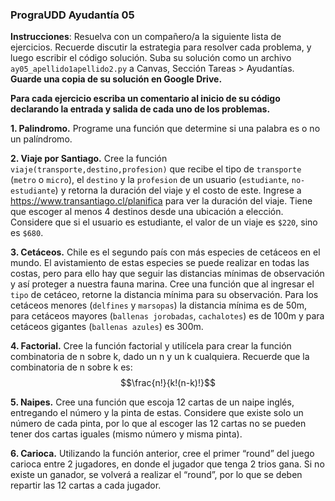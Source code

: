 ### PrograUDD Ayudantía 05

**Instrucciones**: Resuelva con un compañero/a la siguiente lista de ejercicios. Recuerde discutir la estrategia para resolver cada problema, y luego escribir el código solución. Suba su solución como un archivo `ay05_apellido1apellido2.py` a Canvas, Sección Tareas > Ayudantías. **Guarde una copia de su solución en Google Drive.** 

**Para cada ejercicio escriba un comentario al inicio de su código declarando la entrada y salida de cada uno de los problemas.**

**1. Palindromo.** Programe una función que determine si una palabra es o no un palíndromo.

**2. Viaje por Santiago.** Cree la función `viaje(transporte,destino,profesion)` que recibe el tipo de `transporte` (`metro` o `micro`), el `destino` y la `profesion` de un usuario (`estudiante`, `no-estudiante`) y retorna la duración del viaje y el costo de este. Ingrese a <https://www.transantiago.cl/planifica> para ver la duración del viaje. Tiene que escoger al menos 4 destinos desde una ubicación a elección. Considere que si el usuario es estudiante, el valor de un viaje es `$220`, sino es `$680`.

**3. Cetáceos.** Chile es el segundo país con más especies de cetáceos en el mundo. El avistamiento de estas especies se puede realizar en todas las costas, pero para ello hay que seguir las distancias mínimas de observación y así proteger a nuestra fauna marina. Cree una función que al ingresar el `tipo` de cetáceo, retorne la distancia mínima para su observación. Para los cetáceos menores (`delfines` y `marsopas`) la distancia mínima es de 50m, para cetáceos mayores (`ballenas jorobadas`, `cachalotes`) es de 100m y para cetáceos gigantes (`ballenas azules`) es 300m. 

**4. Factorial.** Cree la función factorial y utilícela para crear la función combinatoria de n sobre k, dado un n y un k cualquiera. Recuerde que la combinatoria de n sobre k es: $$\frac{n!}{k!(n-k)!}$$


**5. Naipes.** Cree una función que escoja 12 cartas de un naipe inglés, entregando el número y la pinta de estas. Considere que existe solo un número de cada pinta, por lo que al escoger las 12 cartas no se pueden tener dos cartas iguales (mismo número y misma pinta).

**6. Carioca.** Utilizando la función anterior, cree el primer “round” del juego carioca entre 2 jugadores, en donde el jugador que tenga 2 trios gana. Si no existe un ganador, se volverá a realizar el “round”, por lo que se deben repartir las 12 cartas a cada jugador. 